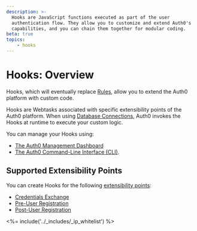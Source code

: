 ```yaml
---
description: >-
  Hooks are JavaScript functions executed as part of the user
  authentication flow. They allow you to customize and extend Auth0's
  capabilities, and you can chain them together for modular coding.
beta: true
topics:
    - hooks
---
```


# Hooks: Overview

Hooks, which will eventually replace [Rules](/rules), allow you to extend the Auth0 platform with custom code.

Hooks are Webtasks associated with specific extensibility points of the Auth0 platform. When using [Database Connections](/connections/database), Auth0 invokes the Hooks at runtime to execute your custom logic.

You can manage your Hooks using:

* [The Auth0 Management Dashboard](/hooks/dashboard)
* [The Auth0 Command-Line Interface (CLI)](/hooks/cli).

## Supported Extensibility Points

You can create Hooks for the following [extensibility points](/hooks/extensibility-points):

- [Credentials Exchange](/hooks/extensibility-points/credentials-exchange)
- [Pre-User Registration](/hooks/extensibility-points/pre-user-registration)
- [Post-User Registration](/hooks/extensibility-points/post-user-registration)

<%= include('../_includes/_ip_whitelist') %>